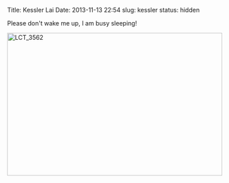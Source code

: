 Title: Kessler Lai
Date: 2013-11-13 22:54
slug: kessler
status: hidden

Please don't wake me up, I am busy sleeping!

<a href="http://www.flickr.com/photos/xavierweathertoplai/9468858728/" title="LCT_3562 by ChenYen.Lai, on Flickr"><img src="http://farm8.staticflickr.com/7458/9468858728_91872143ac.jpg" width="500" height="332" alt="LCT_3562"></a>
